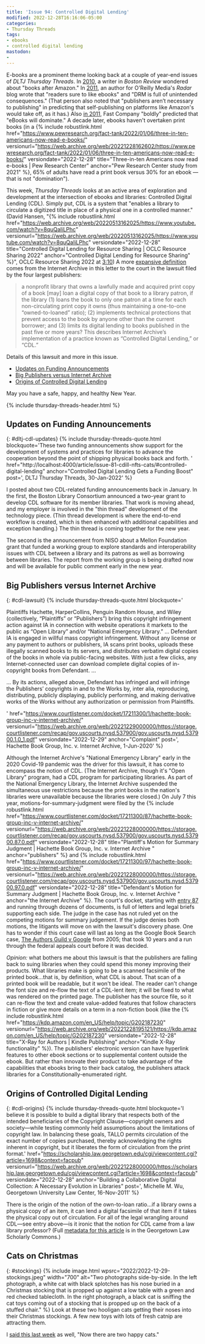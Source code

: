 ```yaml
---
title: 'Issue 94: Controlled Digital Lending'
modified: 2022-12-28T16:16:06-05:00
categories:
- Thursday Threads
tags:
- ebooks
- controlled digital lending
mastodon:
- 
---
```

E-books are a prominent theme looking back at a couple of year-end issues of _DLTJ Thursday Threads_. 
In [2010](https://dltj.org/article/thursday-threads-2010w52/#books_after_amazon), a writer in _Boston Review_ wondered about "books after Amazon."
In [2011](https://dltj.org/article/thursday-threads-2011w52/#p3560-publishing), an author  for O'Reilly Media's _Radar_ blog wrote that "readers sure to like ebooks" and "DRM is full of unintended consequences." 
(That person also noted that "publishers aren’t necessary to publishing" in predicting that self-publishing on platforms like Amazon's would take off, as it has.) 
Also [in 2011](https://dltj.org/article/thursday-threads-2011w52/#p3560-tech), Fast Company "boldly" predicted that "eBooks will dominate." 
A decade later, ebooks haven't overtaken print books (in a {% include robustlink.html href="https://www.pewresearch.org/fact-tank/2022/01/06/three-in-ten-americans-now-read-e-books/" versionurl="https://web.archive.org/web/20221228162602/https://www.pewresearch.org/fact-tank/2022/01/06/three-in-ten-americans-now-read-e-books/" versiondate="2022-12-28" title="Three-in-ten Americans now read e-books | Pew Research Center" anchor="Pew Research Center study from 2021" %}, 65% of adults have read a print book versus 30% for an ebook — that is not "domination"). 

This week, _Thursday Threads_ looks at an active area of exploration and development at the intersection of ebooks and libraries: Controlled Digital Lending (CDL). 
Simply put, CDL is a system that "enables a library to circulate a digitized title in place of a physical one in a controlled manner." (David Hansen, "{% include robustlink.html href="https://web.archive.org/web/20220513162025/https://www.youtube.com/watch?v=8quQaIiLPhc" versionurl="https://web.archive.org/web/20220513162025/https://www.youtube.com/watch?v=8quQaIiLPhc" versiondate="2022-12-28" title="Controlled Digital Lending for Resource Sharing | OCLC Resource Sharing 2022" anchor="Controlled Digital Lending for Resource Sharing" %}", OCLC Resource Sharing 2022 at [3:10](https://hyp.is/R3N5Yvs5EeyumZMW4KY4Dg/docdrop.org/video/8quQaIiLPhc/))
A more [expansive definition](https://hyp.is/O4dDYOjHEey_qhNCvliK6A/storage.courtlistener.com/recap/gov.uscourts.nysd.537900/gov.uscourts.nysd.537900.79.0.pdf) comes from the Internet Archive in this letter to the court in the lawsuit filed by the four largest publishers: 

> a nonprofit library that owns a lawfully made and acquired print copy of a book [may] loan a digital copy of that book to a library patron, if the library (1) loans the book to only one patron at a time for each non-circulating print copy it owns (thus maintaining a one-to-one “owned-to-loaned” ratio); (2) implements technical protections that prevent access to the book by anyone other than the current borrower; and (3) limits its digital lending to books published in the past five or more years? This describes Internet Archive’s implementation of a practice known as “Controlled Digital Lending,” or “CDL.”

Details of this lawsuit and more in this issue.

- [Updates on Funding Announcements](https://dltj.org/article/issue-94-controlled-digital-lending#dltj-cdl-updates)
- [Big Publishers versus Internet Archive](https://dltj.org/article/issue-94-controlled-digital-lending#cdl-lawsuit)
- [Origins of Controlled Digital Lending](https://dltj.org/article/issue-94-controlled-digital-lending#cdl-origins)

May you have a safe, happy, and healthy New Year.

{% include thursday-threads-header.html %}

## Updates on Funding Announcements
{: #dltj-cdl-updates}
{% include thursday-threads-quote.html
blockquote='These two funding announcements show support for the development of systems and practices for libraries to advance the cooperation beyond the point of shipping physical books back and forth. '
href="http://localhost:4000/article/issue-81-cdill-nfts-cats/#controlled-digital-lending"
anchor="Controlled Digital Lending Gets a Funding Boost"
post=', DLTJ Thursday Threads, 30-Jan-2022'
%}

I posted about two CDL-related funding announcements back in January. 
In the first, the Boston Library Consortium announced a two-year grant to develop CDL software for its member libraries. 
That work is moving ahead, and my employer is involved in the "thin thread" development of the technology piece. 
(Thin thread development is where the end-to-end workflow is created, which is then enhanced with additional capabilities and exception handling.) 
The thin thread is coming together for the new year.

The second is the announcement from NISO about a Mellon Foundation grant that funded a working group to explore standards and interoperability issues with CDL between a library and its patrons as well as borrowing between libraries. 
The report from the working group is being drafted now and will be available for public comment early in the new year.


## Big Publishers versus Internet Archive
{: #cdl-lawsuit}
{% include thursday-threads-quote.html
blockquote='<p>Plaintiffs Hachette, HarperCollins, Penguin Random House, and Wiley (collectively, “Plaintiffs” or “Publishers”) bring this copyright infringement action against IA in connection with website operations it markets to the public as “Open Library” and/or “National Emergency Library.” ... Defendant IA is engaged in willful mass copyright infringement. Without any license or any payment to authors or publishers, IA scans print books, uploads these illegally scanned books to its servers, and distributes verbatim digital copies of the books in whole via public-facing websites. With just a few clicks, any Internet-connected user can download complete digital copies of in-copyright books from Defendant. ...</p><p>... By its actions, alleged above, Defendant has infringed and will infringe the Publishers’ copyrights in and to the Works by, inter alia, reproducing, distributing, publicly displaying, publicly performing, and making derivative works of the Works without any authorization or permission from Plaintiffs.</p>'
href="https://www.courtlistener.com/docket/17211300/1/hachette-book-group-inc-v-internet-archive/"
versionurl="https://web.archive.org/web/20221229000000/https://storage.courtlistener.com/recap/gov.uscourts.nysd.537900/gov.uscourts.nysd.537900.1.0_1.pdf" 
versiondate="2022-12-29" 
anchor="Complaint"
post=', Hachette Book Group, Inc. v. Internet Archive, 1-Jun-2020'
%}

Although the Internet Archive's "National Emergency Library" early in the 2020 Covid-19 pandemic was the driver for this lawsuit, it has come to encompass the notion of CDL. 
(The Internet Archive, though it's "Open Library" program, had a CDL program for participating libraries. As part of the National Emergency Library, the Internet Archive suspended the simultaneous use restrictions because the print books in the nation's libraries were unavailable because the libraries were closed.)
On July 7 this year, motions-for-summary-judgment were filed by the {% include robustlink.html href="https://www.courtlistener.com/docket/17211300/87/hachette-book-group-inc-v-internet-archive/" versionurl="https://web.archive.org/web/20221228000000/https://storage.courtlistener.com/recap/gov.uscourts.nysd.537900/gov.uscourts.nysd.537900.87.0.pdf" versiondate="2022-12-28" title="Plantiff's Motion for Summary Judgment | Hachette Book Group, Inc. v. Internet Archive " anchor="publishers" %} and {% include robustlink.html href="https://www.courtlistener.com/docket/17211300/97/hachette-book-group-inc-v-internet-archive/" versionurl="https://web.archive.org/web/20221228000000/https://storage.courtlistener.com/recap/gov.uscourts.nysd.537900/gov.uscourts.nysd.537900.97.0.pdf" versiondate="2022-12-28" title="Defendant's Motion for Summary Judgment | Hachette Book Group, Inc. v. Internet Archive " anchor="the Internet Archive" %}. 
The court's docket, starting with [entry 87](https://www.courtlistener.com/docket/17211300/hachette-book-group-inc-v-internet-archive/#entry-87) and running through dozens of documents, is full of letters and legal briefs supporting each side. 
The judge in the case has not ruled yet on the competing motions for summary judgement. 
If the judge denies both motions, the litigants will move on with the lawsuit's discovery phase. 
One has to wonder if this court case will last as long as the Google Book Search case, [The Authors Guild v Google](https://www.courtlistener.com/docket/4522355/the-authors-guild-v-google-inc/) from 2005; that took 10 years and a run through the federal appeals court before it was decided. 

_Opinion:_ what bothers me about this lawsuit is that the publishers are falling back to suing libraries when they could spend this money improving their products. 
What libraries make is going to be a scanned facsimile of the printed book...that is, by definition, what CDL is about. 
That scan of a printed book will be readable, but it won't be ideal. 
The reader can't change the font size and re-flow the text of a CDL-lent item; it will be fixed to what was rendered on the printed page. 
The publisher has the source file, so it can re-flow the text and create value-added features that follow characters in fiction or give more details on a term in a non-fiction book (like the {% include robustlink.html href="https://kdp.amazon.com/en_US/help/topic/G202187230" versionurl="https://web.archive.org/web/20221228195121/https://kdp.amazon.com/en_US/help/topic/G202187230" versiondate="2022-12-28" title="X-Ray for Authors | Kindle Publishing" anchor="Kindle X-Ray functionality" %}). 
The publishers' electronic version can have hyperlink features to other ebook sections or to supplemental content outside the ebook. 
But rather than innovate their product to take advantage of the capabilities that ebooks bring to their back catalog, the publishers attack libraries for a Constitutionally-enumerated right.


## Origins of Controlled Digital Lending
{: #cdl-origins}
{% include thursday-threads-quote.html
blockquote='I believe it is possible to build a digital library that respects both of the intended beneficiaries of the Copyright Clause—copyright owners and society—while testing commonly held assumptions about the limitations of copyright law. In balancing these goals, TALLO permits circulation of the exact number of copies purchased, thereby acknowledging the rights inherent in copyright, but it liberates the form of circulation from the print format.'
href="https://scholarship.law.georgetown.edu/cgi/viewcontent.cgi?article=1698&context=facpub"
versionurl="https://web.archive.org/web/20221228000000/https://scholarship.law.georgetown.edu/cgi/viewcontent.cgi?article=1698&context=facpub" 
versiondate="2022-12-28" 
anchor="Building a Collaborative Digital Collection: A Necessary Evolution in Libraries"
post=', Michelle M. Wu, Georgetown University Law Center, 16-Nov-2011'
%}

There is the origin of the notion of the own-to-loan ratio...if a library owns a physical copy of an item, it can lend a digital facsimile of that item if it takes the physical copy out of circulation.
For all of the legal wrangling around CDL—see entry above—is it ironic that the notion for CDL came from a law library professor?
(Full [metadata for this article](https://scholarship.law.georgetown.edu/facpub/699/) is in the Georgetown Law Scholarly Commons.)


## Cats on Christmas
{: #stockings}
{% include image.html wpsrc="2022/2022-12-29-stockings.jpeg" width="700" alt="Two photographs side-by-side. In the left photograph, a white cat with black splotches has his nose buried in a Christmas stocking that is propped up against a low table with a green and red checked tablecloth. In the right photograph, a black cat is sniffing the cat toys coming out of a stocking that is propped up on the back of a stuffed chair." %} 
Look at these two hooligan cats getting their noses into their Christmas stockings. 
A few new toys with lots of fresh catnip are attracting them.

I [said this last week](http://localhost:4000/article/issue-93-ai-chat/#dual-thrones) as well, "Now there are two happy cats."